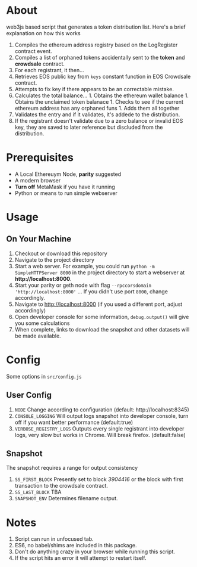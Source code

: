 # About
web3js based script that generates a token distribution list. Here's a brief explanation on how this works

1. Compiles the ethereum address registry based on the LogRegister contract event.
1. Compiles a list of orphaned tokens accidentally sent to the **token** and **crowdsale** contract. 
1. For each registrant, it then...
  1. Retrieves EOS public key from `keys` constant function in EOS Crowdsale contract.
  1. Attempts to fix key if there appears to be an correctable mistake.
  1. Calculates the total balance...
    1. Obtains the ethereum wallet balance
    1. Obtains the unclaimed token balanace
    1. Checks to see if the current ethereum address has any orphaned funs
    1. Adds them all together
1. Validates the entry and if it validates, it's addede to the distribution.
1. If the registrant doesn't validate due to a zero balance or invalid EOS key, they are saved to later reference but discluded from the distribution. 

# Prerequisites
- A Local Ethereuym Node, **parity** suggested
- A modern browser
- **Turn off** MetaMask if you have it running
- Python or means to run simple webserver

# Usage

## On Your Machine
1. Checkout or download this repository
1. Navigate to the project directory
1. Start a web server. For example, you could run `python -m SimpleHTTPServer 8000` in the project directory to start a webserver at **http://localhost:8000**.
1. Start your parity or geth node with flag `--rpccorsdomain 'http://localhost:8000'` ... If you didn't use port `8000`, change accordingly. 
1. Navigate to [http://localhost:8000](http://localhost:8000) (if you used a different port, adjust accordingly)
1. Open developer console for some information, `debug.output()` will give you some calculations
1. When complete, links to download the snapshot and other datasets will be made available.

# Config

Some options in `src/config.js`

## User Config

1. 	`NODE` Change according to configuration (default: http://localhost:8345)
1. `CONSOLE_LOGGING` Will output logs snapshot into developer console, turn off if you want better performance (default:true)
2. `VERBOSE_REGISTRY_LOGS` Outputs every single registrant into developer logs, very slow but works in Chrome. Will break firefox. (default:false)

## Snapshot

The snapshot requires a range for output consistency

1. `SS_FIRST_BLOCK` Presently set to block *3904416* or the block with first transaction to the crowdsale contract. 
2. `SS_LAST_BLOCK` TBA
3. `SNAPSHOT_ENV` Determines filename output.



# Notes
1. Script can run in unfocused tab.
2. ES6, no babel/shims are included in this package. 
1. Don't do anything crazy in your browser while running this script.
1. If the script hits an error it will attempt to restart itself. 
